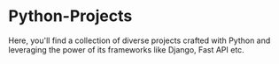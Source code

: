 # Python-Projects
Here, you'll find a collection of diverse projects crafted with Python and leveraging the power of its frameworks like Django, Fast API etc. 
